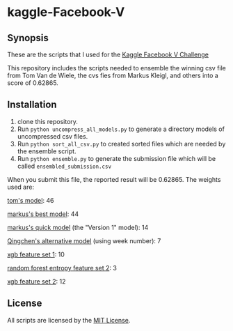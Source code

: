 # kaggle-Facebook-V

## Synopsis

These are the scripts that I used for the [Kaggle Facebook V Challenge](https://www.kaggle.com/c/facebook-v-predicting-check-ins)

This repository includes the scripts needed to ensemble the winning csv file from Tom Van de Wiele, the cvs fies from Markus Kleigl, and others into a score of 0.62865.

## Installation

1.  clone this repository.
2.  Run `python uncompress_all_models.py` to generate a directory models of uncompressed csv files.
3.  Run `python sort_all_csv.py` to created sorted files which are needed by the ensemble script.
4.  Run `python ensemble.py` to generate the submission file which will be called `ensembled_submission.csv`

When you submit this file, the reported result will be 0.62865.  The weights used are:

[tom's model][ttvand]:  46  

[markus's best model][markus]:  44

[markus's quick model][markus] (the "Version 1" model):  14

[Qingchen's alternative model][qingchen] (using week number): 7

[xgb feature set 1][larry]:  10

[random forest entropy feature set 2][larry]:  3

[xgb feature set 2][larry]:  12 

[ttvand]:https://github.com/ttvand/Facebook-V
[markus]:https://github.com/mkliegl/kaggle-Facebook-V
[qingchen]:https://www.kaggle.com/c/facebook-v-predicting-check-ins/forums/t/22123/6th-place-kernel-density-estimation/126440#post126440
[larry]:https://www.kaggle.com/c/facebook-v-predicting-check-ins/forums/t/22086/solution-sharing-i-got-to-23-with-xgb-rf-knn/126278#post126278

## License

All scripts are licensed by the [MIT License](https://opensource.org/licenses/MIT).
